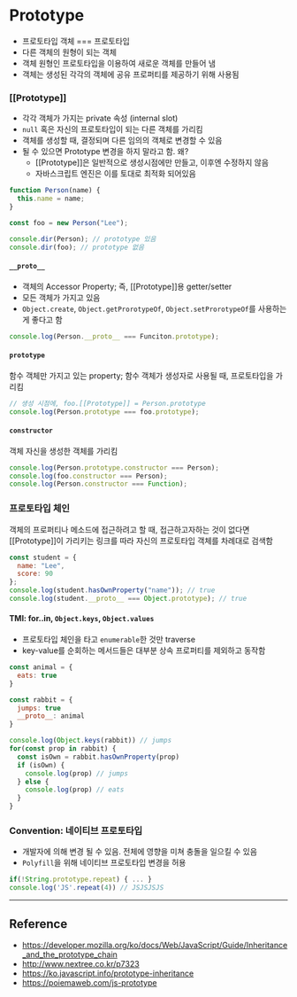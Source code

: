 # Prototype

- 프로토타입 객체 === 프로토타입
- 다른 객체의 원형이 되는 객체
- 객체 원형인 프로토타입을 이용하여 새로운 객체를 만들어 냄
- 객체는 생성된 각각의 객체에 공유 프로퍼티를 제공하기 위해 사용됨

### [[Prototype]]

- 각각 객체가 가지는 private 속성 (internal slot)
- `null` 혹은 자신의 프로토타입이 되는 다른 객체를 가리킴
- 객체를 생성할 때, 결정되며 다른 임의의 객체로 변경할 수 있음
- 될 수 있으면 Prototype 변경을 하지 말라고 함. 왜?
  - [[Prototype]]은 일반적으로 생성시점에만 만들고, 이후엔 수정하지 않음
  - 자바스크립트 엔진은 이를 토대로 최적화 되어있음

```javascript
function Person(name) {
  this.name = name;
}

const foo = new Person("Lee");

console.dir(Person); // prototype 있음
console.dir(foo); // prototype 없음
```

#### `__proto__`

- 객체의 Accessor Property; 즉, [[Prototype]]용 getter/setter
- 모든 객체가 가지고 있음
- `Object.create`, `Object.getProrotypeOf`, `Object.setProrotypeOf`를 사용하는 게 좋다고 함

```javascript
console.log(Person.__proto__ === Funciton.prototype);
```

#### `prototype`

함수 객체만 가지고 있는 property; 함수 객체가 생성자로 사용될 때, 프로토타입을 가리킴

```javascript
// 생성 시점에, foo.[[Prototype]] = Person.prototype
console.log(Person.prototype === foo.prototype);
```

#### `constructor`

객체 자신을 생성한 객체를 가리킴

```javascript
console.log(Person.prototype.constructor === Person);
console.log(foo.constructor === Person);
console.log(Person.constructor === Function);
```

### 프로토타입 체인

객체의 프로퍼티나 메소드에 접근하려고 할 때, 접근하고자하는 것이 없다면 [[Prototype]]이 가리키는 링크를 따라 자신의 프로토타입 객체를 차례대로 검색함

```javascript
const student = {
  name: "Lee",
  score: 90
};
console.log(student.hasOwnProperty("name")); // true
console.log(student.__proto__ === Object.prototype); // true
```

#### TMI: for..in, `Object.keys`, `Object.values`

- 프로토타입 체인을 타고 `enumerable`한 것만 traverse
- key-value를 순회하는 메서드들은 대부분 상속 프로퍼티를 제외하고 동작함

```javascript
const animal = {
  eats: true
}

const rabbit = {
  jumps: true
  __proto__: animal
}

console.log(Object.keys(rabbit)) // jumps
for(const prop in rabbit) {
  const isOwn = rabbit.hasOwnProperty(prop)
  if (isOwn) {
    console.log(prop) // jumps
  } else {
    console.log(prop) // eats
  }
}
```

### Convention: 네이티브 프로토타입

- 개발자에 의해 변경 될 수 있음. 전체에 영향을 미쳐 충돌을 일으킬 수 있음
- `Polyfill`을 위해 네이티브 프로토타입 변경을 허용

```javascript
if(!String.prototype.repeat) { ... }
console.log('JS'.repeat(4)) // JSJSJSJS
```

---

## Reference

- https://developer.mozilla.org/ko/docs/Web/JavaScript/Guide/Inheritance_and_the_prototype_chain
- http://www.nextree.co.kr/p7323
- https://ko.javascript.info/prototype-inheritance
- https://poiemaweb.com/js-prototype
